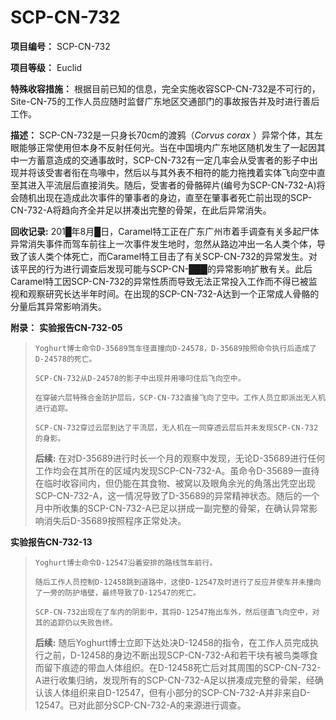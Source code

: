 # SCP-CN-732

**项目编号：** SCP-CN-732

**项目等级：** Euclid

**特殊收容措施：** 根据目前已知的信息，完全实施收容SCP-CN-732是不可行的，Site-CN-75的工作人员应随时监督广东地区交通部门的事故报告并及时进行善后工作。

**描述：** SCP-CN-732是一只身长70cm的渡鸦（*Corvus corax* ）异常个体，其左眼能够正常使用但本身不反射任何光。当在中国境内广东地区随机发生了一起因其中一方蓄意造成的交通事故时，SCP-CN-732有一定几率会从受害者的影子中出现并将该受害者衔在鸟喙中，然后以与其外表不相符的能力拖拽着实体飞向空中直至其进入平流层后直接消失。随后，受害者的骨骼碎片(编号为SCP-CN-732-A)将会随机出现在造成此次事件的肇事者的身边，直至在肇事者死亡前出现的SCP-CN-732-A将趋向齐全并足以拼凑出完整的骨架，在此后异常消失。

**回收记录:** 201█年8月█日，Caramel特工正在广东广州市着手调查有关多起尸体异常消失事件而驾车前往上一次事件发生地时，忽然从路边冲出一名人类个体，导致了该人类个体死亡，而Caramel特工目击了有关SCP-CN-732的异常发生。对该平民的行为进行调查后发现可能与SCP-CN-███的异常影响扩散有关。此后Caramel特工因SCP-CN-732的异常性质而导致无法正常投入工作而不得已被监视和观察研究长达半年时间。在出现的SCP-CN-732-A达到一个正常成人骨骼的分量后其异常影响消失。

**附录：** 
**实验报告CN-732-05** 


>     Yoghurt博士命令D-35689驾车径直撞向D-24578，D-35689按照命令执行后造成了D-24578的死亡。
> 
>     SCP-CN-732从D-24578的影子中出现并用喙叼住后飞向空中。
> 
>     在穿破六层特殊合金防护层后，SCP-CN-732直接飞向了空中。工作人员立即派出无人机进行追踪。
> 
>     SCP-CN-732穿过云层到达了平流层，无人机在一同穿透云层后并未发现SCP-CN-732的身影。
> 
> **后续:** 在对D-35689进行时长一个月的观察中发现，无论D-35689进行任何工作均会在其所在的区域内发现SCP-CN-732-A。虽命令D-35689一直待在临时收容间内，但仍能在其食物、被窝以及眼角余光的角落出凭空出现SCP-CN-732-A，这一情况导致了D-35689的异常精神状态。随后的一个月中所收集的SCP-CN-732-A已足以拼成一副完整的骨架，在确认异常影响消失后D-35689按照程序正常处决。
> 

**实验报告CN-732-13** 


>     Yoghurt博士命令D-12547沿着安排的路线驾车前行。
> 
>     随后工作人员控制D-12458跳到道路中，这使D-12547及时进行了反应并使车并未撞向了一旁的防护墙壁，最终导致了D-12547的死亡。
> 
>     SCP-CN-732出现在了车内的阴影中，其将D-12547拖出车外，然后径直飞向空中，对其的追踪仍以失败告终。
> 
> **后续:** 随后Yoghurt博士立即下达处决D-12458的指令，在工作人员完成执行之前，D-12458的身边不断出现SCP-CN-732-A和若干块有被鸟类啄食而留下痕迹的带血人体组织。在D-12458死亡后对其周围的SCP-CN-732-A进行收集归纳，发现所有的SCP-CN-732-A足以拼凑成完整的骨架，经确认该人体组织来自D-12547，但有小部分的SCP-CN-732-A并非来自D-12547。已对此部分SCP-CN-732-A的来源进行调查。
> 


